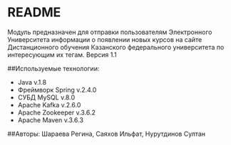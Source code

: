 # README #

Модуль предназначен для отправки пользователям Электронного Университета информации о появлении новых курсов на сайте Дистанционного обучения Казанского федерального университета по интересующим их тегам.
Версия 1.1

##Используемые технологии:
- Java v.1.8
- Фреймворк Spring v.2.4.0
- СУБД MySQL v.8.0
- Apache Kafka v.2.6.0
- Apache Zookeeper v.3.6.2
- Apache Maven v.3.6.3

##Авторы:
Шараева Регина, Саяхов Ильфат, Нурутдинов Султан